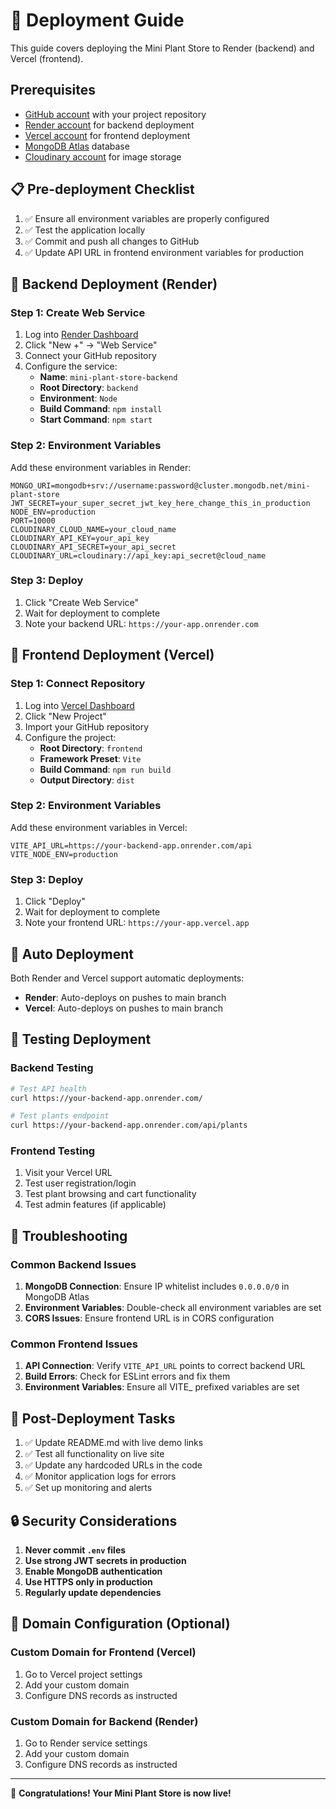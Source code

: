 # 🚀 Deployment Guide

This guide covers deploying the Mini Plant Store to Render (backend) and Vercel (frontend).

## Prerequisites

- [GitHub account](https://github.com) with your project repository
- [Render account](https://render.com) for backend deployment
- [Vercel account](https://vercel.com) for frontend deployment
- [MongoDB Atlas](https://cloud.mongodb.com) database
- [Cloudinary account](https://cloudinary.com) for image storage

## 📋 Pre-deployment Checklist

1. ✅ Ensure all environment variables are properly configured
2. ✅ Test the application locally
3. ✅ Commit and push all changes to GitHub
4. ✅ Update API URL in frontend environment variables for production

## 🔧 Backend Deployment (Render)

### Step 1: Create Web Service

1. Log into [Render Dashboard](https://dashboard.render.com)
2. Click "New +" → "Web Service"
3. Connect your GitHub repository
4. Configure the service:
   - **Name**: `mini-plant-store-backend`
   - **Root Directory**: `backend`
   - **Environment**: `Node`
   - **Build Command**: `npm install`
   - **Start Command**: `npm start`

### Step 2: Environment Variables

Add these environment variables in Render:

```
MONGO_URI=mongodb+srv://username:password@cluster.mongodb.net/mini-plant-store
JWT_SECRET=your_super_secret_jwt_key_here_change_this_in_production
NODE_ENV=production
PORT=10000
CLOUDINARY_CLOUD_NAME=your_cloud_name
CLOUDINARY_API_KEY=your_api_key
CLOUDINARY_API_SECRET=your_api_secret
CLOUDINARY_URL=cloudinary://api_key:api_secret@cloud_name
```

### Step 3: Deploy

1. Click "Create Web Service"
2. Wait for deployment to complete
3. Note your backend URL: `https://your-app.onrender.com`

## 🎨 Frontend Deployment (Vercel)

### Step 1: Connect Repository

1. Log into [Vercel Dashboard](https://vercel.com/dashboard)
2. Click "New Project"
3. Import your GitHub repository
4. Configure the project:
   - **Root Directory**: `frontend`
   - **Framework Preset**: `Vite`
   - **Build Command**: `npm run build`
   - **Output Directory**: `dist`

### Step 2: Environment Variables

Add these environment variables in Vercel:

```
VITE_API_URL=https://your-backend-app.onrender.com/api
VITE_NODE_ENV=production
```

### Step 3: Deploy

1. Click "Deploy"
2. Wait for deployment to complete
3. Note your frontend URL: `https://your-app.vercel.app`

## 🔄 Auto Deployment

Both Render and Vercel support automatic deployments:

- **Render**: Auto-deploys on pushes to main branch
- **Vercel**: Auto-deploys on pushes to main branch

## 🧪 Testing Deployment

### Backend Testing

```bash
# Test API health
curl https://your-backend-app.onrender.com/

# Test plants endpoint
curl https://your-backend-app.onrender.com/api/plants
```

### Frontend Testing

1. Visit your Vercel URL
2. Test user registration/login
3. Test plant browsing and cart functionality
4. Test admin features (if applicable)

## 🐛 Troubleshooting

### Common Backend Issues

1. **MongoDB Connection**: Ensure IP whitelist includes `0.0.0.0/0` in MongoDB Atlas
2. **Environment Variables**: Double-check all environment variables are set
3. **CORS Issues**: Ensure frontend URL is in CORS configuration

### Common Frontend Issues

1. **API Connection**: Verify `VITE_API_URL` points to correct backend URL
2. **Build Errors**: Check for ESLint errors and fix them
3. **Environment Variables**: Ensure all VITE\_ prefixed variables are set

## 📝 Post-Deployment Tasks

1. ✅ Update README.md with live demo links
2. ✅ Test all functionality on live site
3. ✅ Update any hardcoded URLs in the code
4. ✅ Monitor application logs for errors
5. ✅ Set up monitoring and alerts

## 🔒 Security Considerations

1. **Never commit `.env` files**
2. **Use strong JWT secrets in production**
3. **Enable MongoDB authentication**
4. **Use HTTPS only in production**
5. **Regularly update dependencies**

## 📱 Domain Configuration (Optional)

### Custom Domain for Frontend (Vercel)

1. Go to Vercel project settings
2. Add your custom domain
3. Configure DNS records as instructed

### Custom Domain for Backend (Render)

1. Go to Render service settings
2. Add your custom domain
3. Configure DNS records as instructed

---

🎉 **Congratulations! Your Mini Plant Store is now live!**
